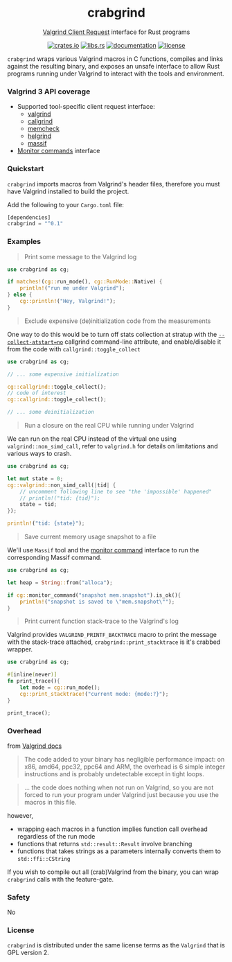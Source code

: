<div align="center">
	<h1>crabgrind</h1>
	<p><a href="https://valgrind.org/docs/manual/manual-core-adv.html#manual-core-adv.clientreq">Valgrind Client Request</a> interface for Rust programs</p>

[crates.io]: https://crates.io/crates/crabgrind
[libs.rs]: https://lib.rs/crates/crabgrind
[documentation]: https://docs.rs/crabgrind
[license]: https://github.com/2dav/crabgrind/blob/main/LICENSE

[![crates.io](https://img.shields.io/crates/v/crabgrind)][crates.io]
[![libs.rs](https://img.shields.io/badge/libs.rs-crabgrind-orange)][libs.rs]
[![documentation](https://img.shields.io/docsrs/crabgrind)][documentation]
[![license](https://img.shields.io/crates/l/crabgrind)][license]

</div>

`crabgrind` wraps various Valgrind macros in C functions, compiles and links against
the resulting binary, and exposes an unsafe interface to allow Rust programs running under Valgrind to
interact with the tools and environment.

### Valgrind 3 API coverage
- Supported tool-specific client request interface: 
	- [valgrind](https://valgrind.org/docs/manual/manual-core-adv.html#manual-core-adv.clientreq)
	- [callgrind](https://valgrind.org/docs/manual/cl-manual.html)
	- [memcheck](https://valgrind.org/docs/manual/mc-manual.html)
	- [helgrind](https://valgrind.org/docs/manual/hg-manual.html)
	- [massif](https://valgrind.org/docs/manual/ms-manual.html)
- [Monitor commands](https://valgrind.org/docs/manual/manual-core-adv.html#manual-core-adv.gdbserver-commandhandling) interface

### Quickstart
`crabgrind` imports macros from Valgrind's header files, therefore you must have Valgrind
installed to build the project. 

Add the following to your `Cargo.toml` file:
```rust
[dependencies]
crabgrind = "^0.1"
```

### Examples
> Print some message to the Valgrind log
```rust
use crabgrind as cg;

if matches!(cg::run_mode(), cg::RunMode::Native) {
    println!("run me under Valgrind");
} else {
    cg::println!("Hey, Valgrind!");
}
```

> Exclude expensive (de)initialization code from the measurements

One way to do this would be to turn off stats collection at stratup with the
[`--collect-atstart=no`](https://valgrind.org/docs/manual/cl-manual.html#opt.collect-atstart)
callgrind command-line attribute, and enable/disable it from the code with `callgrind::toggle_collect`

```rust
use crabgrind as cg;

// ... some expensive initialization

cg::callgrind::toggle_collect();
// code of interest
cg::callgrind::toggle_collect();

// ... some deinitialization
```

> Run a closure on the real CPU while running under Valgrind

We can run on the real CPU instead of the virtual one using `valgrind::non_simd_call`,
refer to `valgrind.h` for details on limitations and various ways to crash.

```rust
use crabgrind as cg;

let mut state = 0;
cg::valgrind::non_simd_call(|tid| {
    // uncomment following line to see "the 'impossible' happened"
    // println!("tid: {tid}");
    state = tid;
});

println!("tid: {state}");
```
> Save current memory usage snapshot to a file

We'll use `Massif` tool and the [monitor command](https://valgrind.org/docs/manual/manual-core-adv.html#manual-core-adv.gdbserver-commandhandling)
interface to run the corresponding Massif command.
```rust
use crabgrind as cg;

let heap = String::from("alloca");

if cg::monitor_command("snapshot mem.snapshot").is_ok(){
    println!("snapshot is saved to \"mem.snapshot\"");
}
```

> Print current function stack-trace to the Valgrind's log

Valgrind provides `VALGRIND_PRINTF_BACKTRACE` macro to print the message with the stack-trace attached,
`crabgrind::print_stacktrace` is it's crabbed wrapper.
```rust
use crabgrind as cg;

#[inline(never)]
fn print_trace(){
    let mode = cg::run_mode();
    cg::print_stacktrace!("current mode: {mode:?}");
}

print_trace();
```

### Overhead
from [Valgrind docs](https://valgrind.org/docs/manual/manual-core-adv.html)
> The code added to your binary has negligible performance impact: on x86, amd64, ppc32, ppc64 and ARM,
 the overhead is 6 simple integer instructions and is probably undetectable except in tight loops.

> ... the code does nothing when not run on Valgrind, so you are not forced to run your program
under Valgrind just because you use the macros in this file.

however,
- wrapping each macros in a function implies function call overhead regardless of the run mode
- functions that returns `std::result::Result` involve branching
- functions that takes strings as a parameters internally converts them to `std::ffi::CString`

If you wish to compile out all (crab)Valgrind from the binary, you can wrap `crabgrind` calls with 
the feature-gate.

### Safety
No

### License
`crabgrind` is distributed under the same license terms as the `Valgrind` that is GPL version 2.
